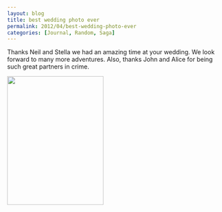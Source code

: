 ```yaml
---
layout: blog
title: best wedding photo ever
permalink: 2012/04/best-wedding-photo-ever
categories: [Journal, Random, Saga]
---
```


Thanks Neil and Stella we had an amazing time at your wedding. We look forward to many more adventures. Also, thanks John and Alice for being such great partners in crime.

<a href="http://blog.kristeraxel.com/wp-content/uploads/2012/04/neil-and-stellas-wedding-funny-faces.jpg"><img src="http://blog.kristeraxel.com/wp-content/uploads/2012/04/neil-and-stellas-wedding-funny-faces-224x300.jpg" alt="" title="neil-and-stellas-wedding-funny-faces" width="224" height="300" class="aligncenter size-medium wp-image-1816" /></a>
